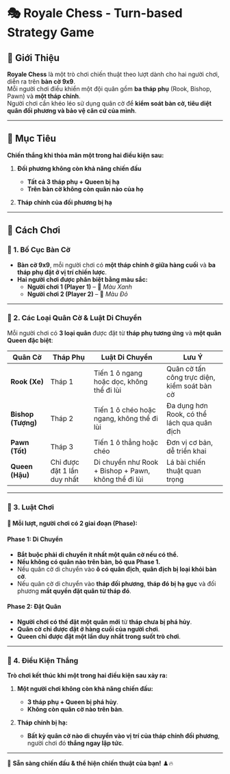 # 🎭 Royale Chess - Turn-based Strategy Game  

## 🏰 Giới Thiệu  
**Royale Chess** là một trò chơi chiến thuật theo lượt dành cho hai người chơi, diễn ra trên **bàn cờ 9x9**.  
Mỗi người chơi điều khiển một đội quân gồm **ba tháp phụ** (Rook, Bishop, Pawn) và **một tháp chính**.  
Người chơi cần khéo léo sử dụng quân cờ để **kiểm soát bàn cờ, tiêu diệt quân đối phương và bảo vệ căn cứ của mình**.  

---

## 🎯 Mục Tiêu  
**Chiến thắng khi thỏa mãn một trong hai điều kiện sau:**  
1. **Đối phương không còn khả năng chiến đấu**  
   - **Tất cả 3 tháp phụ + Queen bị hạ**  
   - **Trên bàn cờ không còn quân nào của họ**  

2. **Tháp chính của đối phương bị hạ**  

---

## 🏁 Cách Chơi  

### 📌 1. Bố Cục Bàn Cờ  
- **Bàn cờ 9x9**, mỗi người chơi có **một tháp chính ở giữa hàng cuối** và **ba tháp phụ đặt ở vị trí chiến lược**.  
- **Hai người chơi được phân biệt bằng màu sắc:**  
  - **Người chơi 1 (Player 1)** – 🔵 *Màu Xanh*  
  - **Người chơi 2 (Player 2)** – 🔴 *Màu Đỏ*  

---

### 📌 2. Các Loại Quân Cờ & Luật Di Chuyển  
Mỗi người chơi có **3 loại quân** được đặt từ **tháp phụ tương ứng** và **một quân Queen đặc biệt**:  

| **Quân Cờ** | **Tháp Phụ** | **Luật Di Chuyển** | **Lưu Ý** |
|-------------|-------------|--------------------|-----------|
| **Rook (Xe)** | Tháp 1 | Tiến 1 ô ngang hoặc dọc, không thể đi lùi | Quân cờ tấn công trực diện, kiểm soát bàn cờ |
| **Bishop (Tượng)** | Tháp 2 | Tiến 1 ô chéo hoặc ngang, không thể đi lùi | Đa dụng hơn Rook, có thể lách qua quân địch |
| **Pawn (Tốt)** | Tháp 3 | Tiến 1 ô thẳng hoặc chéo | Đơn vị cơ bản, dễ triển khai |
| **Queen (Hậu)** | Chỉ được đặt 1 lần duy nhất | Di chuyển như Rook + Bishop + Pawn, không thể đi lùi | Lá bài chiến thuật quan trọng |

---

### 📌 3. Luật Chơi  

#### 🔹 **Mỗi lượt, người chơi có 2 giai đoạn (Phase):**  

#### **Phase 1: Di Chuyển**  
- **Bắt buộc phải di chuyển ít nhất một quân cờ nếu có thể.**  
- **Nếu không có quân nào trên bàn, bỏ qua Phase 1.**  
- Nếu quân cờ di chuyển vào **ô có quân địch**, **quân địch bị loại khỏi bàn cờ**.  
- Nếu quân cờ di chuyển vào **tháp đối phương**, **tháp đó bị hạ gục** và đối phương **mất quyền đặt quân từ tháp đó**.  

#### **Phase 2: Đặt Quân**  
- **Người chơi có thể đặt một quân mới** từ **tháp chưa bị phá hủy**.  
- **Quân cờ chỉ được đặt ở hàng cuối của người chơi**.  
- **Queen chỉ được đặt một lần duy nhất trong suốt trò chơi**.  

---

### 📌 4. Điều Kiện Thắng  
**Trò chơi kết thúc khi một trong hai điều kiện sau xảy ra:**  

1. **Một người chơi không còn khả năng chiến đấu:**  
   - **3 tháp phụ + Queen bị phá hủy**.  
   - **Không còn quân cờ nào trên bàn**.  

2. **Tháp chính bị hạ:**  
   - **Bất kỳ quân cờ nào di chuyển vào vị trí của tháp chính đối phương**, người chơi đó **thắng ngay lập tức**.  

---

🚀 **Sẵn sàng chiến đấu & thể hiện chiến thuật của bạn!** ♟️🔥  
